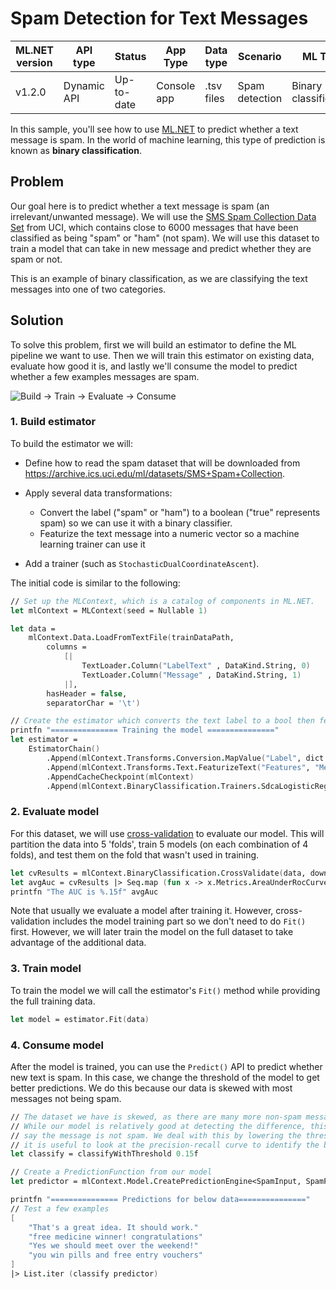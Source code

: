 # Spam Detection for Text Messages

| ML.NET version | API type          | Status                        | App Type    | Data type | Scenario            | ML Task                   | Algorithms                  |
|----------------|-------------------|-------------------------------|-------------|-----------|---------------------|---------------------------|-----------------------------|
| v1.2.0   | Dynamic API | Up-to-date | Console app | .tsv files | Spam detection | Binary classification | SDCA (linear learner) |

In this sample, you'll see how to use [ML.NET](https://www.microsoft.com/net/learn/apps/machine-learning-and-ai/ml-dotnet) to predict whether a text message is spam. In the world of machine learning, this type of prediction is known as **binary classification**.

## Problem

Our goal here is to predict whether a text message is spam (an irrelevant/unwanted message). We will use the [SMS Spam Collection Data Set](https://archive.ics.uci.edu/ml/datasets/SMS+Spam+Collection) from UCI, which contains close to 6000 messages that have been classified as being "spam" or "ham" (not spam). We will use this dataset to train a model that can take in new message and predict whether they are spam or not.

This is an example of binary classification, as we are classifying the text messages into one of two categories.

## Solution
To solve this problem, first we will build an estimator to define the ML pipeline we want to use. Then we will train this estimator on existing data, evaluate how good it is, and lastly we'll consume the model to predict whether a few examples messages are spam.

![Build -> Train -> Evaluate -> Consume](../shared_content/modelpipeline.png)

### 1. Build estimator

To build the estimator we will:

* Define how to read the spam dataset that will be downloaded from https://archive.ics.uci.edu/ml/datasets/SMS+Spam+Collection. 

* Apply several data transformations:

    * Convert the label ("spam" or "ham") to a boolean ("true" represents spam) so we can use it with a binary classifier. 
    * Featurize the text message into a numeric vector so a machine learning trainer can use it

* Add a trainer (such as `StochasticDualCoordinateAscent`).

The initial code is similar to the following:

```fsharp
// Set up the MLContext, which is a catalog of components in ML.NET.
let mlContext = MLContext(seed = Nullable 1)

let data = 
	mlContext.Data.LoadFromTextFile(trainDataPath,
		columns = 
			[|
				TextLoader.Column("LabelText" , DataKind.String, 0)
				TextLoader.Column("Message" , DataKind.String, 1)
			|],
		hasHeader = false,
		separatorChar = '\t')

// Create the estimator which converts the text label to a bool then featurizes the text, and add a linear trainer.
printfn "=============== Training the model ==============="
let estimator = 
	EstimatorChain()
		.Append(mlContext.Transforms.Conversion.MapValue("Label", dict ["ham", false; "spam", true], "LabelText"))
		.Append(mlContext.Transforms.Text.FeaturizeText("Features", "Message"))
		.AppendCacheCheckpoint(mlContext)
		.Append(mlContext.BinaryClassification.Trainers.SdcaLogisticRegression("Label", "Features"))
```

### 2. Evaluate model

For this dataset, we will use [cross-validation](https://en.wikipedia.org/wiki/Cross-validation_(statistics)) to evaluate our model. This will partition the data into 5 'folds', train 5 models (on each combination of 4 folds), and test them on the fold that wasn't used in training.

```fsharp
let cvResults = mlContext.BinaryClassification.CrossValidate(data, downcastPipeline estimator, numberOfFolds = 5);
let avgAuc = cvResults |> Seq.map (fun x -> x.Metrics.AreaUnderRocCurve) |> Seq.average
printfn "The AUC is %.15f" avgAuc
```

Note that usually we evaluate a model after training it. However, cross-validation includes the model training part so we don't need to do `Fit()` first. However, we will later train the model on the full dataset to take advantage of the additional data.

### 3. Train model
To train the model we will call the estimator's `Fit()` method while providing the full training data.

```fsharp
let model = estimator.Fit(data)
```

### 4. Consume model

After the model is trained, you can use the `Predict()` API to predict whether new text is spam. In this case, we change the threshold of the model to get better predictions. We do this because our data is skewed with most messages not being spam.

```fsharp
// The dataset we have is skewed, as there are many more non-spam messages than spam messages.
// While our model is relatively good at detecting the difference, this skewness leads it to always
// say the message is not spam. We deal with this by lowering the threshold of the predictor. In reality,
// it is useful to look at the precision-recall curve to identify the best possible threshold.
let classify = classifyWithThreshold 0.15f

// Create a PredictionFunction from our model 
let predictor = mlContext.Model.CreatePredictionEngine<SpamInput, SpamPrediction>(model);

printfn "=============== Predictions for below data==============="
// Test a few examples
[
	"That's a great idea. It should work."
	"free medicine winner! congratulations"
	"Yes we should meet over the weekend!"
	"you win pills and free entry vouchers"
] 
|> List.iter (classify predictor)
```
